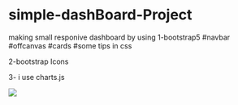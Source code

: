 # simple-dashBoard-Project

making small responive dashboard by using 
1-bootstrap5
   #navbar
   #offcanvas
   #cards
   #some tips in css

2-bootstrap Icons

3- i use charts.js




![](https://github.com/AsmaaHassanHamza2022/simple-dashBoard-Project/blob/master/responsiveDashBoard.gif)

